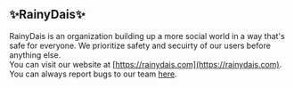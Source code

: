 ## ✨RainyDais✨

RainyDais is an organization building up a more social world in a way that's safe for everyone. We prioritize safety and secuirty of our users before anything else.  
You can visit our website at [https://rainydais.com](https://rainydais.com). You can always report bugs to our team [here](https://rainydais.com/bugreport?app=RainyDais).
